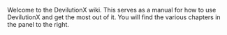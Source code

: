 Welcome to the DevilutionX wiki. This serves as a manual for how to use DevilutionX and get the most out of it. You will find the various chapters in the panel to the right.
